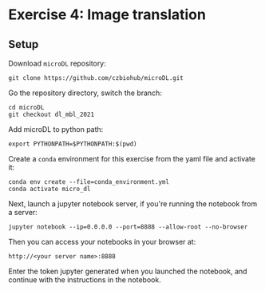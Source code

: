 # Exercise 4: Image translation

## Setup

Download `microDL` repository:

```
git clone https://github.com/czbiohub/microDL.git
```

Go the repository directory, switch the branch: 

```
cd microDL
git checkout dl_mbl_2021
```

Add microDL to python path:

```
export PYTHONPATH=$PYTHONPATH:$(pwd)
```

Create a `conda` environment for this exercise from the yaml file and activate it:

```
conda env create --file=conda_environment.yml
conda activate micro_dl
```

Next, launch a jupyter notebook server, if you're running the notebook from a server: 

```
jupyter notebook --ip=0.0.0.0 --port=8888 --allow-root --no-browser
```

Then you can access your notebooks in your browser at:

```
http://<your server name>:8888
```

Enter the token jupyter generated when you launched the notebook, and continue with the instructions in the notebook.